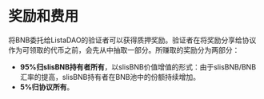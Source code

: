 # 奖励和费用

将BNB委托给ListaDAO的验证者可以获得质押奖励。验证者在将奖励分享给协议作为可领取的代币之前，会先从中抽取一部分。所赚取的奖励分为两部分：

* **95%归slisBNB持有者所有**，以slisBNB价值增值的形式：由于slisBNB/BNB汇率的提高，slisBNB持有者在BNB池中的份额持续增加。
* **5%归协议所有**。
